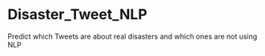 # Disaster_Tweet_NLP
Predict which Tweets are about real disasters and which ones are not using NLP
